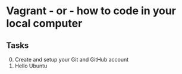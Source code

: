 # Vagrant - or - how to code in your local computer

## Tasks
0. Create and setup your Git and GitHub account
1. Hello Ubuntu
